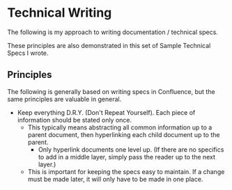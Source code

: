 # Technical Writing

The following is my approach to writing documentation / technical specs.

These principles are also demonstrated in this set of Sample Technical Specs I wrote.

## Principles

The following is generally based on writing specs in Confluence, but the same principles are valuable in general.

- Keep everything D.R.Y. (Don't Repeat Yourself). Each piece of information should be stated only once.
  - This typically means abstracting all common information up to a parent document, then hyperlinking each child document up to the parent.
    - Only hyperlink documents one level up. (If there are no specifics to add in a middle layer, simply pass the reader up to the next layer.)
  - This is important for keeping the specs easy to maintain. If a change must be made later, it will only have to be made in one place.